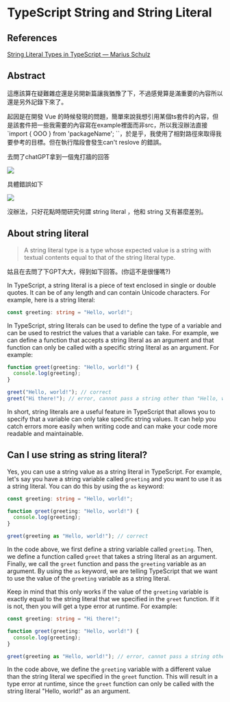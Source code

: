 # TypeScript String and String Literal



## References



[String Literal Types in TypeScript — Marius Schulz](https://mariusschulz.com/blog/string-literal-types-in-typescript)



## Abstract



這應該算在疑難雜症還是另開新篇讓我猶豫了下，不過感覺算是滿重要的內容所以還是另外記錄下來了。



起因是在開發 Vue 的時候發現的問題，簡單來說我想引用某個ts套件的內容，但是該套件把一些我需要的內容寫在example裡面而非src，所以我沒辦法直接 `import { OOO } from 'packageName'; ``，於是乎，我使用了相對路徑來取得我要參考的目標。但在執行階段會發生can't reslove 的錯誤。



去問了chatGPT拿到一個鬼打牆的回答

![](https://i.imgur.com/Gr8whb5.png)

具體錯誤如下

![](https://i.imgur.com/QqsuF7E.png)



沒辦法，只好花點時間研究何謂 string literal ，他和 string 又有甚麼差別。



## About string literal



> A string literal type is a type whose expected value is a string with textual contents equal to that of the string literal type.



姑且在去問了下GPT大大，得到如下回答。(你這不是很懂嗎?)



In TypeScript, a string literal is a piece of text enclosed in single or double quotes. It can be of any length and can contain Unicode characters. For example, here is a string literal:

```typescript
const greeting: string = "Hello, world!";
```

In TypeScript, string literals can be used to define the type of a variable and can be used to restrict the values that a variable can take. For example, we can define a function that accepts a string literal as an argument and that function can only be called with a specific string literal as an argument. For example:

```typescript
function greet(greeting: "Hello, world!") {
  console.log(greeting);
}

greet("Hello, world!"); // correct
greet("Hi there!"); // error, cannot pass a string other than "Hello, world!"

```

In short, string literals are a useful feature in TypeScript that allows you to specify that a variable can only take specific string values. It can help you catch errors more easily when writing code and can make your code more readable and maintainable.



## Can I use string as string literal?



Yes, you can use a string value as a string literal in TypeScript. For example, let's say you have a string variable called `greeting` and you want to use it as a string literal. You can do this by using the `as` keyword:

```typescript
const greeting: string = "Hello, world!";

function greet(greeting: "Hello, world!") {
  console.log(greeting);
}

greet(greeting as "Hello, world!"); // correct

```

In the code above, we first define a string variable called `greeting`. Then, we define a function called `greet` that takes a string literal as an argument. Finally, we call the `greet` function and pass the `greeting` variable as an argument. By using the `as` keyword, we are telling TypeScript that we want to use the value of the `greeting` variable as a string literal.

Keep in mind that this only works if the value of the `greeting` variable is exactly equal to the string literal that we specified in the `greet` function. If it is not, then you will get a type error at runtime. For example:

```typescript
const greeting: string = "Hi there!";

function greet(greeting: "Hello, world!") {
  console.log(greeting);
}

greet(greeting as "Hello, world!"); // error, cannot pass a string other than "Hello, world!"

```

In the code above, we define the `greeting` variable with a different value than the string literal we specified in the `greet` function. This will result in a type error at runtime, since the `greet` function can only be called with the string literal "Hello, world!" as an argument.
